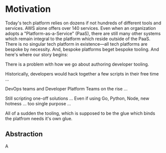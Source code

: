 # Motivation

Today's tech platform relies on dozens if not hundreds of different tools and services. AWS alone offers over 140 services. Even when an organization adopts a "Platform-as-a-Service" (PaaS), there are still many other systems which remain integral to the platform which reside outside of the PaaS. There is no singular tech platform in existence—all tech platforms are bespoke by necessity. And, bespoke platforms beget bespoke tooling. And here's where our story begins:

There is a problem with how we go about authoring developer tooling.

Historically, developers would hack together a few scripts in their free time ...

DevOps teams and Developer Platform Teams on the rise ...

Still scripting one-off solutions ... Even if using Go, Python, Node, new hotness ... too single purpose ...

All of a sudden the tooling, which is supposed to be the glue which binds the platfrom needs it's own glue.




## Abstraction

A
